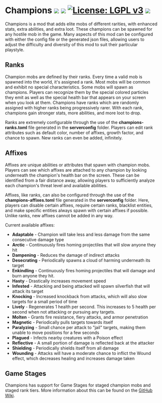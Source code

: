 # Champions [![](http://cf.way2muchnoise.eu/versions/champions.svg)](https://www.curseforge.com/minecraft/mc-mods/champions) [![](http://cf.way2muchnoise.eu/short_champions_downloads.svg)](https://www.curseforge.com/minecraft/mc-mods/champions/files) [![License: LGPL v3](https://img.shields.io/badge/License-LGPL%20v3-blue.svg?&style=flat-square)](https://www.gnu.org/licenses/lgpl-3.0) [![](https://img.shields.io/discord/500852157503766538.svg?color=green&label=Discord&style=flat-square)](https://discord.gg/JWgrdwt)

Champions is a mod that adds elite mobs of different rarities, with enhanced stats, extra abilities, and extra loot. These champions can be spawned for any hostile mob in the game. Many aspects of this mod can be configured with either the config file or the generated json files, allowing users to adjust the difficulty and diversity of this mod to suit their particular playstyle.

## Ranks

Champion mobs are defined by their ranks. Every time a valid mob is spawned into the world, it's assigned a rank. Most mobs will be common and exhibit no special characteristics. Some mobs will spawn as champions. Players can recognize them by the special colored particles they emit as well as the special health bar that appears on your screen when you look at them. Champions have ranks which are randomly assigned with higher ranks being progressively rarer. With each rank, champions gain stronger stats, more abilities, and more loot to drop.

Ranks are extremely configurable through the use of the **champions-ranks.toml** file generated in the **serverconfig** folder. Players can edit rank attributes such as default color, number of affixes, growth factor, and chance to spawn. New ranks can even be added, infinitely.

## Affixes

Affixes are unique abilities or attributes that spawn with champion mobs. Players can see which affixes are attached to any champion by looking underneath the champion's health bar on the screen. These can be identified from a fair distance away, allowing players to sufficiently analyze each champion's threat level and available abilities.

Affixes, like ranks, can also be configured through the use of the **champions-affixes.toml** file generated in the **serverconfig** folder. Here, players can disable certain affixes, require certain ranks, blacklist entities, and make specific entities always spawn with certain affixes if possible. Unlike ranks, new affixes cannot be added in any way.

Current available affixes:

* **Adaptable** - Champion will take less and less damage from the same consecutive damage type
* **Arctic** - Continuously fires homing projectiles that will slow anyone they hit
* **Dampening** - Reduces the damage of indirect attacks
* **Desecrating** - Periodically spawns a cloud of harming underneath its target
* **Enkindling** - Continuously fires homing projectiles that will damage and burn anyone they hit.
* **Hasty** - Drastically increases movement speed
* **Infested** - Attacking and being attacked will spawn silverfish that will attack its target
* **Knocking** - Increased knockback from attacks, which will also slow targets for a small period of time
* **Lively** - Regenerates 1 health per second. This increases to 5 health per second when not attacking or pursuing any targets.
* **Molten** - Grants fire resistance, fiery attacks, and armor penetration
* **Magnetic** - Periodically pulls targets towards itself
* **Paralyzing** - Small chance per attack to "jail" targets, making them unable to move positions for a few seconds
* **Plagued** - Infects nearby creatures with a Poison effect
* **Reflective** - A small portion of damage is reflected back at the attacker
* **Shielding** - Periodically shields itself from all damage
* **Wounding** - Attacks will have a moderate chance to inflict the Wound effect, which decreases healing and increases damage taken

## Game Stages

Champions has support for Game Stages for staged champion mobs and staged rank tiers. More information about this can be found on the [GitHub Wiki](https://github.com/TheIllusiveC4/Champions/wiki/Game-Stages-Integration).

